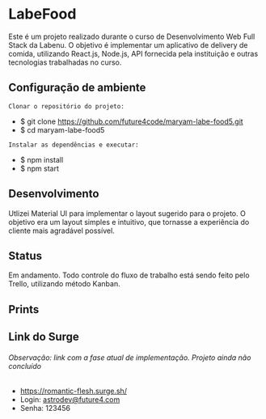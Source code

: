 # LabeFood
Este é um projeto realizado durante o curso de Desenvolvimento Web Full Stack da Labenu. O objetivo é implementar um aplicativo de delivery de comida, utilizando React.js, Node.js,  API fornecida pela instituição e outras tecnologias trabalhadas no curso. 
## Configuração de ambiente

```
Clonar o repositório do projeto:
```
- $ git clone https://github.com/future4code/maryam-labe-food5.git
- $ cd maryam-labe-food5

```
Instalar as dependências e executar:
```
- $ npm install
- $ npm start

## Desenvolvimento
Utlizei Material UI para implementar o layout sugerido para o projeto. O objetivo era um layout simples e intuitivo, que tornasse a experiência do cliente mais agradável possível.

## Status

Em andamento. 
Todo controle do fluxo de trabalho está sendo feito pelo Trello, utilizando método Kanban.

## Prints

## Link do Surge 
###### Observação: link com a fase atual de implementação. Projeto ainda não concluído
- https://romantic-flesh.surge.sh/
- Login: astrodev@future4.com
- Senha: 123456
